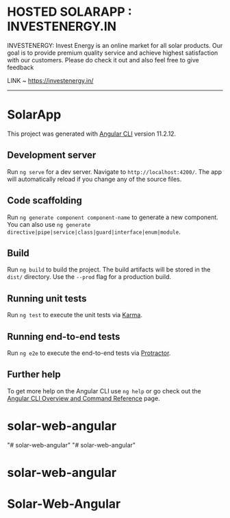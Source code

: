 # HOSTED SOLARAPP : INVESTENERGY.IN

INVESTENERGY: Invest Energy is an online market for all solar products. Our goal is to provide premium quality service and achieve highest satisfaction with our customers.
Please do check it out and also feel free to give feedback

LINK ~ https://investenergy.in/

---------------------------------------------------------------


# SolarApp

This project was generated with [Angular CLI](https://github.com/angular/angular-cli) version 11.2.12.

## Development server

Run `ng serve` for a dev server. Navigate to `http://localhost:4200/`. The app will automatically reload if you change any of the source files.

## Code scaffolding

Run `ng generate component component-name` to generate a new component. You can also use `ng generate directive|pipe|service|class|guard|interface|enum|module`.

## Build

Run `ng build` to build the project. The build artifacts will be stored in the `dist/` directory. Use the `--prod` flag for a production build.

## Running unit tests

Run `ng test` to execute the unit tests via [Karma](https://karma-runner.github.io).

## Running end-to-end tests

Run `ng e2e` to execute the end-to-end tests via [Protractor](http://www.protractortest.org/).

## Further help

To get more help on the Angular CLI use `ng help` or go check out the [Angular CLI Overview and Command Reference](https://angular.io/cli) page.
# solar-web-angular
"# solar-web-angular" 
"# solar-web-angular" 
# solar-web-angular
# Solar-Web-Angular
